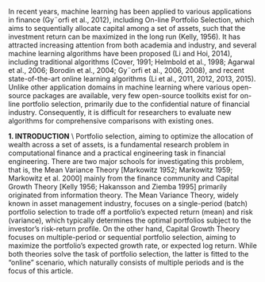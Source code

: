 In recent years, machine learning has been applied to various applications in finance (Gy¨orfi et al.,
2012), including On-line Portfolio Selection, which aims to sequentially allocate capital among a
set of assets, such that the investment return can be maximized in the long run (Kelly, 1956). It
has attracted increasing attention from both academia and industry, and several machine learning
algorithms have been proposed (Li and Hoi, 2014), including traditional algorithms (Cover, 1991;
Helmbold et al., 1998; Agarwal et al., 2006; Borodin et al., 2004; Gy¨orfi et al., 2006, 2008), and
recent state-of-the-art online learning algorithms (Li et al., 2011, 2012, 2013, 2015). Unlike other
application domains in machine learning where various open-source packages are available, very
few open-source toolkits exist for on-line portfolio selection, primarily due to the confidential
nature of financial industry. Consequently, it is difficult for researchers to evaluate new algorithms
for comprehensive comparisons with existing ones.

**1. INTRODUCTION** \\
Portfolio selection, aiming to optimize the allocation of wealth across a set of assets, is a fundamental research problem in computational finance and a practical engineering task in financial
engineering. There are two major schools for investigating this problem, that is, the Mean Variance Theory [Markowitz 1952; Markowitz 1959; Markowitz et al. 2000] mainly from the finance
community and Capital Growth Theory [Kelly 1956; Hakansson and Ziemba 1995] primarily originated from information theory. The Mean Variance Theory, widely known in asset management
industry, focuses on a single-period (batch) portfolio selection to trade off a portfolio’s expected
return (mean) and risk (variance), which typically determines the optimal portfolios subject to the
investor’s risk-return profile. On the other hand, Capital Growth Theory focuses on multiple-period
or sequential portfolio selection, aiming to maximize the portfolio’s expected growth rate, or expected log return. While both theories solve the task of portfolio selection, the latter is fitted to the
“online” scenario, which naturally consists of multiple periods and is the focus of this article.
